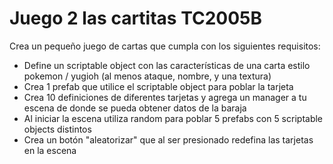 # Juego 2 las cartitas TC2005B

Crea un pequeño juego de cartas que cumpla con los siguientes requisitos:
- Define un scriptable object con las características de una carta estilo pokemon / yugioh (al menos ataque, nombre, y una textura)
- Crea 1 prefab que utilice el scriptable object para poblar la tarjeta
- Crea 10 definiciones de diferentes tarjetas y agrega un manager a tu escena de donde se pueda obtener datos de la baraja
- Al iniciar la escena utiliza random para poblar 5 prefabs con 5 scriptable objects distintos
- Crea un botón "aleatorizar" que al ser presionado redefina las tarjetas en la escena 
